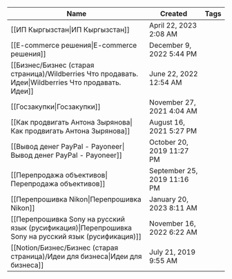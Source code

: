|Name|Created|Tags|
|---|---|---|
|[[ИП Кыргызстан\|ИП Кыргызстан]]|April 22, 2023 2:08 AM||
|[[E-commerce решения\|E-commerce решения]]|December 9, 2022 5:44 PM||
|[[Бизнес/Бизнес (старая страница)/Wildberries Что продавать. Идеи\|Wildberries Что продавать. Идеи]]|June 22, 2022 12:54 AM||
|[[Госзакупки\|Госзакупки]]|November 27, 2021 4:04 AM||
|[[Как продвигать Антона Зырянова\|Как продвигать Антона Зырянова]]|August 16, 2021 5:27 PM||
|[[Вывод денег PayPal - Payoneer\|Вывод денег PayPal - Payoneer]]|October 20, 2019 11:27 PM||
|[[Перепродажа объективов\|Перепродажа объективов]]|September 25, 2019 11:16 PM||
|[[Перепрошивка Nikon\|Перепрошивка Nikon]]|January 20, 2023 8:11 AM||
|[[Перепрошивка Sony на русский язык (русификация)\|Перепрошивка Sony на русский язык (русификация)]]|November 16, 2022 6:22 AM||
|[[Notion/Бизнес/Бизнес (старая страница)/Идеи для бизнеса\|Идеи для бизнеса]]|July 21, 2019 9:55 AM||